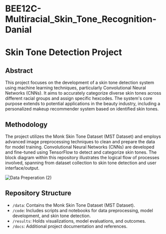 # BEE12C-Multiracial_Skin_Tone_Recognition-Danial

# Skin Tone Detection Project

## Abstract
This project focuses on the development of a skin tone detection system using machine learning techniques, particularly Convolutional Neural Networks (CNNs). It aims to accurately categorize diverse skin tones across different racial groups and assign specific hexcodes. The system's core purpose extends to potential applications in the beauty industry, including a personalized makeup recommender system based on identified skin tones.

## Methodology
The project utilizes the Monk Skin Tone Dataset (MST Dataset) and employs advanced image preprocessing techniques to clean and prepare the data for model training. Convolutional Neural Networks (CNNs) are developed and fine-tuned using TensorFlow to detect and categorize skin tones. The block diagram within this repository illustrates the logical flow of processes involved, spanning from dataset collection to skin tone detection and user interface/output.

![Data Preperation (2)](https://github.com/Danial-Ahmad10/BEE12C-Multiracial_Skin_Tone_Recognition-Danial/assets/133823702/29a25def-9103-4de5-8e26-05b26969e262)
## Repository Structure
- `/data`: Contains the Monk Skin Tone Dataset (MST Dataset).
- `/code`: Includes scripts and notebooks for data preprocessing, model development, and skin tone detection.
- `/results`: Holds visualizations, model evaluations, and outcomes.
- `/docs`: Additional project documentation and references.

